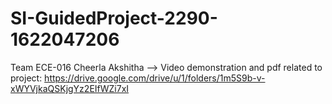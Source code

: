 # SI-GuidedProject-2290-1622047206
Team ECE-016 Cheerla Akshitha -->
Video demonstration and pdf related to project:
https://drive.google.com/drive/u/1/folders/1m5S9b-v-xWYVjkaQSKjgYz2EIfWZi7xI
